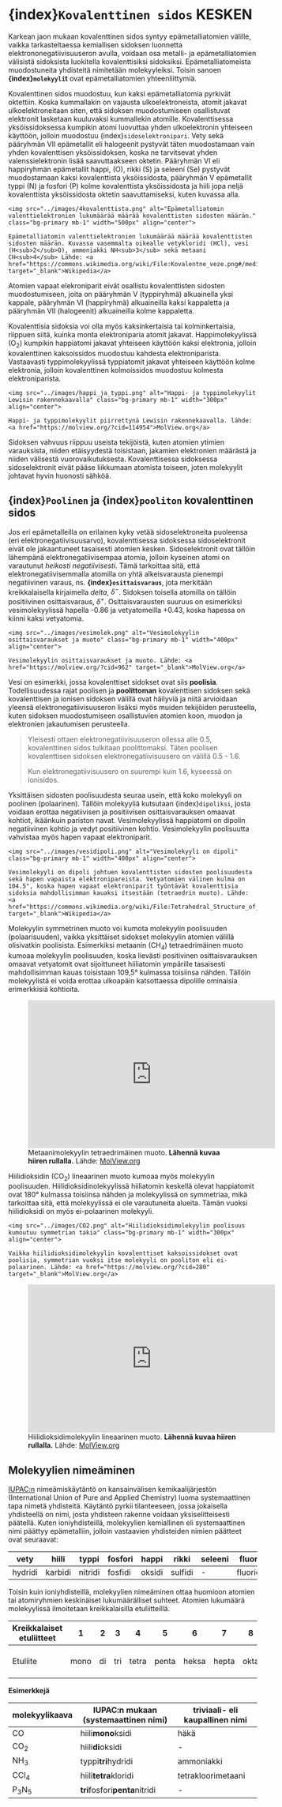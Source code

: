 # {index}`Kovalenttinen sidos` KESKEN
Karkean jaon mukaan kovalenttinen sidos syntyy epämetalliatomien välille, vaikka tarkasteltaessa kemiallisen sidoksen luonnetta  elektrononegatiivisuuseron avulla, voidaan osa metalli- ja epämetalliatomien välisistä sidoksista luokitella kovalenttisiksi sidoksiksi. Epämetalliatomeista muodostuneita yhdisteitä nimitetään molekyyleiksi. Toisin sanoen **{index}`molekyyli`t** ovat epämetalliatomien yhteenliittymiä.

Kovalenttinen sidos muodostuu, kun kaksi epämetalliatomia pyrkivät oktettiin. Koska kummallakin on vajausta ulkoelektroneista, atomit jakavat ulkoelektroneitaan siten, että sidoksen muodostumiseen osallistuvat elektronit lasketaan kuuluvaksi kummallekin atomille. Kovalenttisessa yksöissidoksessa kumpikin atomi luovuttaa yhden ulkoelektronin yhteiseen käyttöön, jolloin muodostuu {index}`sidoselektronipari`. Vety sekä pääryhmän VII epämetallit eli halogeenit pystyvät täten muodostamaan vain yhden kovalenttisen yksöissidoksen, koska ne tarvitsevat yhden valenssielektronin lisää saavuttaakseen oktetin. Pääryhmän VI eli happiryhmän epämetallit happi, (O), rikki (S) ja seleeni (Se) pystyvät muodostamaan kaksi kovalenttista yksöissidosta, pääryhmän V epämetallit typpi (N) ja fosfori (P) kolme kovalenttista yksöissidosta ja hiili jopa neljä kovalenttista yksöissidosta oktetin saavuttamiseksi, kuten kuvassa alla.
```{figure-md} Kovalenttisia yksöissidoksia
<img src="../images/4kovalenttista.png" alt="Epämetalliatomin valenttielektronien lukumäärää määrää kovalenttisten sidosten määrän." class="bg-primary mb-1" width="500px" align="center">

Epämetalliatomin valenttielektronien lukumäärää määrää kovalenttisten sidosten määrän. Kuvassa vasemmalta oikealle vetykloridi (HCl), vesi (H<sub>2</sub>O), ammoniakki NH<sub>3</sub> sekä metaani CH<sub>4</sub> Lähde: <a href="https://commons.wikimedia.org/wiki/File:Kovalentne_veze.png#/media/File:Kovalentne_veze.png" target="_blank">Wikipedia</a>
```
Atomien vapaat elekroniparit eivät osallistu kovalenttisten sidosten muodostumiseen, joita on pääryhmän V (typpiryhmä) alkuainella yksi kappale, pääryhmän VI (happiryhmä) alkuaineilla kaksi kappaletta ja pääryhmän VII (halogeenit) alkuaineilla kolme kappaletta.

Kovalenttisia sidoksia voi olla myös kaksinkertaisia tai kolminkertaisia, riippuen siitä, kuinka monta elektroniparia atomit jakavat. Happimolekyylissä (O<sub>2</sub>) kumpikin happiatomi jakavat yhteiseen käyttöön kaksi elektronia, jolloin kovalenttinen kaksoissidos muodostuu kahdesta elektroniparista. Vastaavasti typpimolekyylissä typpiatomit jakavat yhteiseen käyttöön kolme elektronia, jolloin kovalenttinen kolmoissidos muodostuu kolmesta elektroniparista.
```{figure-md} Happi- ja typpimolekyylit
<img src="../images/happi_ja_typpi.png" alt="Happi- ja typpimolekyylit Lewisin rakennekaavalla" class="bg-primary mb-1" width="300px" align="center">

Happi- ja typpimolekyylit piirrettynä Lewisin rakennekaavalla. lähde: <a href="https://molview.org/?cid=114954">MolView.org</a>
```

Sidoksen vahvuus riippuu useista tekijöistä, kuten atomien ytimien varauksista, niiden etäisyydestä toisistaan, jakamien elektronien määrästä ja niiden välisestä vuorovaikutuksesta. Kovalenttisessa sidoksessa sidoselektronit eivät pääse liikkumaan atomista toiseen, joten molekyylit johtavat hyvin huonosti sähköä.

## {index}`Poolinen` ja {index}`pooliton` kovalenttinen sidos
Jos eri epämetalleilla on erilainen kyky vetää sidoselektroneita puoleensa (eri elektronegatiivisuusarvo), kovalenttisessa sidoksessa sidoselektronit eivät ole jakaantuneet tasaisesti atomien kesken. Sidoselektronit ovat tällöin lähempänä elektronegatiivisempaa atomia, jolloin kyseinen atomi on varautunut *heikosti negatiivisesti*. Tämä tarkoittaa sitä, että elektronegatiivisemmalla atomilla on yhtä alkeisvarausta pienempi negatiivinen varaus, ns. **{index}`osittaisvaraus`**, jota merkitään kreikkalaisella kirjaimella *delta*, $\delta^-$. Sidoksen toisella atomilla on tällöin positiivinen osittaisvaraus, $\delta^+$. Osittaisvarausten suuruus on esimerkiksi vesimolekyylissä hapella -0.86 ja vetyatomeilla +0.43, koska hapessa on kiinni kaksi vetyatomia.

```{figure-md} Vesimolekyyli
<img src="../images/vesimolek.png" alt="Vesimolekyylin osittaisvaraukset ja muoto" class="bg-primary mb-1" width="400px" align="center">

Vesimolekyylin osittaisvaraukset ja muoto. Lähde: <a href="https://molview.org/?cid=962" target="_blank">MolView.org</a>
```
Vesi on esimerkki, jossa kovalenttiset sidokset ovat siis **poolisia**. Todellisuudessa rajat poolisen ja **poolittoman** kovalenttisen sidoksen sekä kovalenttisen ja ionisen sidoksen välillä ovat häilyviä ja niitä arvioidaan yleensä elektronegatiivisuuseron lisäksi myös muiden tekijöiden perusteella, kuten sidoksen muodostumiseen osallistuvien atomien koon, muodon ja elektronien jakautumisen perusteella.

> Yleisesti ottaen elektronegatiivisuuseron ollessa alle 0.5, kovalenttinen sidos tulkitaan poolittomaksi. Täten poolisen kovalenttisen sidoksen elektronegatiivisuusero on välillä 0.5 - 1.6.
>
> Kun elektronegatiivisuusero on suurempi kuin 1.6, kyseessä on ionisidos.

Yksittäisen sidosten poolisuudesta seuraa usein, että koko molekyyli on poolinen (polaarinen). Tällöin molekyyliä kutsutaan {index}`dipoliksi`, josta voidaan erottaa negatiivisen ja positiivisen osittaisvarauksen omaavat kohtiot, ikäänkuin pariston navat. Vesimolekyylissä happiatomi on dipolin negatiivinen kohtio ja vedyt positiivinen kohtio. Vesimolekyylin poolisuutta vahvistaa myös hapen vapaat elektroniparit.
```{figure-md} Vesimolekyylidipoli
<img src="../images/vesidipoli.png" alt="Vesimolekyyli on dipoli" class="bg-primary mb-1" width="400px" align="center">

Vesimolekyyli on dipoli johtuen kovalenttisten sidosten poolisuudesta sekä hapen vapaista elektronipareista. Vetyatomien välinen kulma on 104.5°, koska hapen vapaat elektroniparit työntävät kovalenttisia sidoksia mahdollisimman kauaksi itsestään (tetraedrin muoto). Lähde: <a href="https://commons.wikimedia.org/wiki/File:Tetrahedral_Structure_of_Water.png" target="_blank">Wikipedia</a>
```
Molekyylin symmetrinen muoto voi kumota molekyylin poolisuuden (polaarisuuden), vaikka yksittäiset sidokset molekyylin atomien välillä olisivatkin poolisista. Esimerkiksi metaanin (CH<sub>4</sub>) tetraedrimäinen muoto kumoaa molekyylin poolisuuden, koska lievästi positivinen osittaisvarauksen omaavat vetyatomit ovat sijoittuneet hiiliatomin ympärille tasaisesti mahdollisimman kauas toisistaan 109,5° kulmassa toisiinsa nähden. Tällöin molekyylistä ei voida erottaa ulkoapäin katsottaessa dipolille ominaisia erimerkkisiä kohtioita.
<figure>
  <iframe style="width: 500px; height: 300px;" frameborder="0" src="https://embed.molview.org/v1/?mode=balls&cid=297&bg=white"></iframe>
  <figcaption>Metaanimolekyylin tetraedrimäinen muoto. <b>Lähennä kuvaa hiiren rullalla.</b> Lähde: <a href="https://molview.org/?cid=297">MolView.org</a></figcaption>
</figure>

Hiilidioksidin (CO<sub>2</sub>) lineaarinen muoto kumoaa myös molekyylin poolisuuden. Hiilidioksidinolekyylissä hiiliatomin keskellä olevat happiatomit ovat 180° kulmassa toisiinsa nähden ja molekyylissä on symmetriaa, mikä tarkoittaa sitä, että molekyylissä ei ole varautuneita alueita. Tämän vuoksi hiilidioksidi on myös ei-polaarinen molekyyli.
```{figure-md} CO2
<img src="../images/CO2.png" alt="Hiilidioksidimolekyylin poolisuus kumoutuu symmetrian takia" class="bg-primary mb-1" width="300px" align="center">

Vaikka hiilidioksidimolekyylin kovalenttiset kaksoissidokset ovat poolisia, symmetrian vuoksi itse molekyyli on pooliton eli ei-polaarinen. Lähde: <a href="https://molview.org/?cid=280" target="_blank">MolView.org</a>
```
<figure>
  <iframe style="width: 500px; height: 300px;" frameborder="0" src="https://embed.molview.org/v1/?mode=balls&cid=280&bg=white"></iframe>
  <figcaption>Hiilidioksidimolekyylin lineaarinen muoto. <b>Lähennä kuvaa hiiren rullalla.</b> Lähde: <a href="https://molview.org/?cid=280">MolView.org</a></figcaption>
</figure>

## Molekyylien nimeäminen
<a href="https://iupac.org/" target="_blank">IUPAC:n</a> nimeämiskäytäntö on kansainvälisen kemikaalijärjestön (International Union of Pure and Applied Chemistry) luoma systemaattinen tapa nimetä yhdisteitä. Käytäntö pyrkii tilanteeseen, jossa jokaisella yhdisteellä on nimi, josta yhdisteen rakenne voidaan yksiselitteisesti päätellä. Kuten ioniyhdisteillä, molekyylien kemiallinen eli systemaattinen nimi päättyy epämetalliin, jolloin vastaavien yhdisteiden nimien päätteet ovat seuraavat:

| vety    | hiili   | typpi   | fosfori | happi   | rikki   | seleeni | fluori   | kloori  | bromi   | jodi   |
| ------- | ------- | ------- | ------- | ------- | ------- | ------- | -------- | ------- | ------- | ------ |
| hydridi | karbidi | nitridi | fosfidi | oksidi  | sulfidi | -       | fluoridi | kloridi | bromidi | jodidi |

Toisin kuin ioniyhdisteillä, molekyylien nimeäminen ottaa huomioon atomien tai atomiryhmien keskinäiset lukumäärälliset suhteet. Atomien lukumäärä molekyylissä ilmoitetaan kreikkalaisilla etuliitteillä.

| Kreikkalaiset etuliitteet | 1    | 2  | 3   | 4     | 5     | 6     | 7     | 8    | 9                | 10   |
| ------------------------- | ---- | -- | --- | ----- | ----- | ----- | ----- | ---- | ---------------- | ---- |
| Etuliite                  | mono | di | tri | tetra | penta | heksa | hepta | okta | ennea (tai nona) | deka |

**Esimerkkejä**

| molekyylikaava             | IUPAC:n mukaan (systemaattinen nimi) | triviaali- eli kaupallinen nimi |
| -------------------------- | ------------------------------------ | ------------------------------- |
| CO                         | hiili**mono**ksidi                   | häkä                            |
| CO<sub>2</sub>             | hiili**di**oksidi                    | -                               |
| NH<sub>3</sub>             | typpi**tri**hydridi                  | ammoniakki                      |
| CCl<sub>4</sub>            | hiili**tetra**kloridi                | tetrakloorimetaani              |
| P<sub>3</sub>N<sub>5</sub> | **tri**fosfori**penta**nitridi       | -                               |